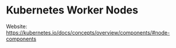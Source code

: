# Kubernetes Worker Nodes

Website: <https://kubernetes.io/docs/concepts/overview/components/#node-components>
